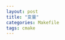 ```yaml
---
layout: post
title: "变量"
categories: Makefile
tags: cmake
---
```

<div id="div"></div>
<textarea id="txt" style="display:none">
$@ 工作目标的文件名  
$% 档案文件成员（archive member）结构中的文件名  
$< 第一个必要条件的文件名  
$? 时间戳在工作目标（的时间戳）之后的所有必要条件，并以空格隔开这些必要条件。  
$^ 所有必要条件的文件名，并以空格隔开这些文件名。这份列表已删掉重复的文件名，因为对大多数的应用而言，比如编译，复制等，并不会用到重复的文件名。  
$+  如同$^,$+包含重复的文件名。  
$* 工作目标的主文件名。
</textarea>
<script>
CodeMirror(document.getElementById("div"),{
    value:document.querySelector("#txt").innerHTML.replace(/(^|\n)\t\t/g,"$1").replace(/&lt;/g,"<").replace(/&gt;/g,">"),
    lineNumbers: true,
    mode:  "htmlmixed"
			});
</script>

